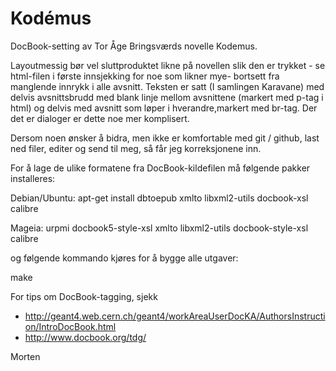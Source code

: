 Kodémus
=======

DocBook-setting av Tor Åge Bringsværds novelle Kodemus.

Layoutmessig bør vel sluttproduktet likne på novellen slik den er
trykket - se html-filen i første innsjekking for noe som likner mye-
bortsett fra manglende innrykk i alle avsnitt. Teksten er satt (I
samlingen Karavane) med delvis avsnittsbrudd med blank linje mellom
avsnittene (markert med p-tag i html) og delvis med avsnitt som løper
i hverandre,markert med br-tag. Der det er dialoger er dette noe mer
komplisert.

Dersom noen ønsker å bidra, men ikke er komfortable med git / github,
last ned filer, editer og send til meg, så får jeg korreksjonene inn.

For å lage de ulike formatene fra DocBook-kildefilen må følgende
pakker installeres:

Debian/Ubuntu:
  apt-get install dbtoepub xmlto libxml2-utils docbook-xsl calibre

Mageia:
  urpmi docbook5-style-xsl xmlto libxml2-utils docbook-style-xsl calibre

og følgende kommando kjøres for å bygge alle utgaver:

  make

For tips om DocBook-tagging, sjekk

 * http://geant4.web.cern.ch/geant4/workAreaUserDocKA/AuthorsInstruction/IntroDocBook.html
 * http://www.docbook.org/tdg/

Morten
